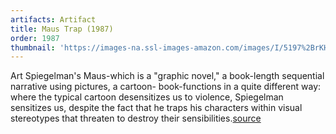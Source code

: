 ```yaml
---
artifacts: Artifact
title: Maus Trap (1987)
order: 1987
thumbnail: 'https://images-na.ssl-images-amazon.com/images/I/5197%2BrKH4WL._SX342_BO1,204,203,200_.jpg'
---
```


Art Spiegelman's Maus-which is a "graphic novel," a book-length sequential narrative using pictures, a cartoon- book-functions in a quite different way: where the typical cartoon desensitizes us to violence, Spiegelman sensitizes us, despite the fact that he traps his characters within visual stereotypes that threaten to destroy their sensibilities.[source][1]

[1]:https://sci-hub.tw/10.2307/489940
